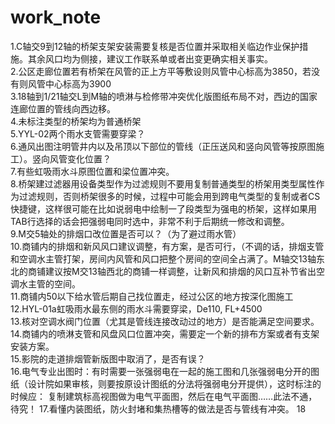 # work_note
1.C轴交9到12轴的桥架支架安装需要复核是否位置并采取相关临边作业保护措施。其余风口均为侧接，建议工作联系单或者出变更确实相关事实。</br>
2.公区走廊位置若有桥架在风管的正上方平等敷设则风管中心标高为3850，若没有则风管中心标高为3900</br>
3.18轴到1/21轴交L到M轴的喷淋与检修带冲突优化版图纸布局不对，西边的国家连廊位置的管线向西边移。</br>
4.未标注类型的桥架均为普通桥架</br>
5.YYL-02两个雨水支管需要穿梁？</br>
6.通风出图注明管井内以及吊顶以下部位的管线（正压送风和竖向风管等按原图施工）。竖向风管变化位置？</br>
7.有些虹吸雨水斗原图位置和梁位置冲突。</br>
8.桥架建过滤器用设备类型作为过滤规则不要用复制普通类型的桥架用类型属性作为过滤规则，否则桥架很多的时候，过程中可能会用到跨电气类型的复制或者CS快捷键，这样很可能在比如说弱电中绘制一了段类型为强电的桥架，这样如果用TAB行选择的话会把强弱电同时选中，非常不利于后期统一修改和调整。</br>
9.M交5轴处的排烟口改位置是否可以？（为了避过雨水管）</br>
10.商铺内的排烟和新风风口建议调整，有方案，是否可行，（不调的话，排烟支管和空调水主管打架，房间内风管和风口把整个房间的空间全占满了。M轴交13轴东北的商铺建议按M交13轴西北的商铺一样调整，让新风和排烟的风口互补节省出空调水主管的空间。</br>
11.商铺内50以下给水管后期自己找位置走，经过公区的地方按深化图施工</br>
12.HYL-01a虹吸雨水最东侧的雨水斗需要穿梁，De110, FL+4500</br>
13.核对空调水阀门位置（尤其是管线连接改动过的地方）是否能满足空间要求。</br>
14.商铺内的喷淋支管和风盘风口位置冲突，需要定一个新的排布方案或者有支架安装方案。</br>
15.影院的走道排烟管新版图中取消了，是否有误？</br>
16.电气专业出图时：有时需要一张强弱电在一起的施工图和几张强弱电分开的图纸（设计院如果审核，则要按原设计图纸的分法将强弱电分开提供），这时标注的时候应：
复制建筑标高视图做为电气平面图，然后在电气平面图……此法不通，待究！
17.看懂内装图纸，防火封堵和集热槽等的做法是否与管线有冲突。
18
